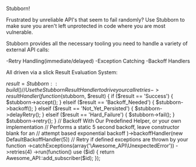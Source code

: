 Stubborn!

Frustrated by unreliable API's that seem to fail randomly? Use Stubborn to make
sure you aren't left unprotected in code where you are most vulnerable.

Stubborn provides all the necessary tooling you need to handle a variety of
external API calls:

-Retry Handling(immediate/delayed)
-Exception Catching
-Backoff Handlers

All driven via a slick Result Evaluation System:

$result = Stubborn::build()
    // Use the Stubborn Result Handler to drive your call retries
    ->resultHandler(
        function ($stubborn, $result) {
            if ($result == 'Success') {
                $stubborn->accept();
            } elseif ($result == 'Backoff_Needed') {
                $stubborn->backoff();
            } elseif ($result == 'Not_Yet_Persisted') {
                $stubborn->delayRetry();
            } elseif ($result == 'Hard_Failure') {
                $stubborn->fail();
            }
            $stubborn->retry();
        }
    // Backoff With Our Predefined Helper, or your own implementation
    // Performs a static 5 second backoff, leave constructor blank for an
    // attempt based exponential backoff
    )->backoffHandler(new DefaultBackoffHandler(5))
    // Retry if defined exceptions are thrown by your function
    ->catchExceptions(array('\Awesome_API\UnexpectedError'))
    ->retries(4)
    ->run(function() use ($id) {
        return Awesome_API::add_subscriber($id); 
    });
